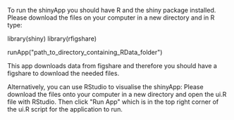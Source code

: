To run the shinyApp you should have R and the shiny package installed. Please download the files on your computer in a new directory and in R type: 

library(shiny)
library(rfigshare)

runApp("path_to_directory_containing_RData_folder")

This app downloads data from figshare and therefore you should have a figshare to download the needed files. 

Alternatively, you can use RStudio to visualise the shinyApp: Please download the files onto your computer in a new directory and open the ui.R file with RStudio. Then click "Run App" which is in the top right corner of the ui.R script for the application to run.
